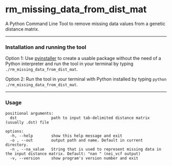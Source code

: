 # rm_missing_data_from_dist_mat

A Python Command Line Tool to remove missing data values from a genetic distance matrix.

---------------
### Installation and running the tool

Option 1: Use [pyinstaller](https://pyinstaller.org/en/stable/) to create a usable package without the need of a Python interpreter and run the tool in your terminal by typing ```./rm_missing_data_from_dist_mat```.

Option 2: Run the tool in your terminal with Python installed by typing ```python ./rm_missing_data_from_dist_mat```.

---------------
### Usage
```
positional arguments:
  dst               path to input tab-delimited distance matrix (usually .dst) file

options:
  -h, --help        show this help message and exit
  -o , --out        output path and name. Default in current directory.
  -n , --na_value   String that is used to represent missing data in the input distance matrix. Default: "nan " (nei_vcf output)
  -v, --version     show program's version number and exit
```

